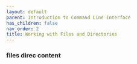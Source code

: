```yaml
---
layout: default
parent: Introduction to Command Line Interface
has_children: false
nav_order: 2
title: Working with Files and Directories
---
```


### files direc content
